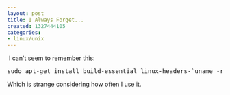 ```yaml
---
layout: post
title: I Always Forget...
created: 1327444105
categories:
- linux/unix
---
```

<p>&nbsp;I can't seem to remember this:</p>
<pre>
sudo apt-get install build-essential linux-headers-`uname -r`
</pre>
<p>Which is strange considering how often I use it.</p>
